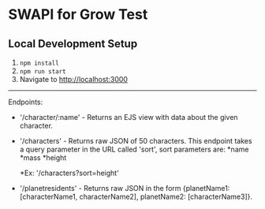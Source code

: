 # SWAPI for Grow Test

## Local Development Setup

1. `npm install`
1. `npm run start`
1. Navigate to [http://localhost:3000](http://localhost:3000)
---

Endpoints:

* '/character/:name' - Returns an EJS view with data about the given character.

* '/characters' - Returns raw JSON of 50 characters. This endpoint takes a query parameter in the URL called 'sort', sort parameters are:
    *name
    *mass
    *height

    *Ex: '/characters?sort=height'

* '/planetresidents' - Returns raw JSON in the form {planetName1: [characterName1, characterName2], planetName2: [characterName3]}.